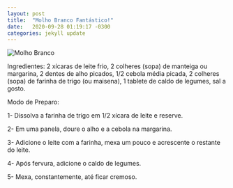 ```yaml
---
layout: post
title:  "Molho Branco Fantástico!"
date:   2020-09-28 01:19:17 -0300
categories: jekyll update
---
```

![Molho Branco]( {{site.url}}/assets/images/molhobranco.jpg)

Ingredientes:
2 xícaras de leite frio,
2 colheres (sopa) de manteiga ou margarina,
2 dentes de alho picados,
1/2 cebola média picada,
2 colheres (sopa) de farinha de trigo (ou maisena),
1 tablete de caldo de legumes,
sal a gosto.

Modo de Preparo:

1- Dissolva a farinha de trigo em 1/2 xícara de leite e reserve.

2- Em uma panela, doure o alho e a cebola na margarina.

3- Adicione o leite com a farinha, mexa um pouco e acrescente o restante do leite.

4- Após fervura, adicione o caldo de legumes.

5- Mexa, constantemente, até ficar cremoso.